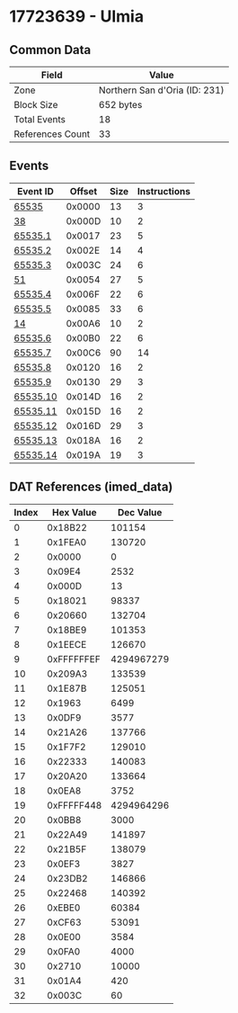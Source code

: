 # 17723639 - Ulmia

## Common Data

| Field            | Value                         |
|------------------|-------------------------------|
| Zone             | Northern San d'Oria (ID: 231) |
| Block Size       | 652 bytes                     |
| Total Events     | 18                            |
| References Count | 33                            |

## Events

| Event ID                  | Offset   |   Size |   Instructions |
|---------------------------|----------|--------|----------------|
| [65535](./65535.md)       | 0x0000   |     13 |              3 |
| [38](./38.md)             | 0x000D   |     10 |              2 |
| [65535.1](./65535.1.md)   | 0x0017   |     23 |              5 |
| [65535.2](./65535.2.md)   | 0x002E   |     14 |              4 |
| [65535.3](./65535.3.md)   | 0x003C   |     24 |              6 |
| [51](./51.md)             | 0x0054   |     27 |              5 |
| [65535.4](./65535.4.md)   | 0x006F   |     22 |              6 |
| [65535.5](./65535.5.md)   | 0x0085   |     33 |              6 |
| [14](./14.md)             | 0x00A6   |     10 |              2 |
| [65535.6](./65535.6.md)   | 0x00B0   |     22 |              6 |
| [65535.7](./65535.7.md)   | 0x00C6   |     90 |             14 |
| [65535.8](./65535.8.md)   | 0x0120   |     16 |              2 |
| [65535.9](./65535.9.md)   | 0x0130   |     29 |              3 |
| [65535.10](./65535.10.md) | 0x014D   |     16 |              2 |
| [65535.11](./65535.11.md) | 0x015D   |     16 |              2 |
| [65535.12](./65535.12.md) | 0x016D   |     29 |              3 |
| [65535.13](./65535.13.md) | 0x018A   |     16 |              2 |
| [65535.14](./65535.14.md) | 0x019A   |     19 |              3 |

## DAT References (imed_data)

|   Index | Hex Value   |   Dec Value |
|---------|-------------|-------------|
|       0 | 0x18B22     |      101154 |
|       1 | 0x1FEA0     |      130720 |
|       2 | 0x0000      |           0 |
|       3 | 0x09E4      |        2532 |
|       4 | 0x000D      |          13 |
|       5 | 0x18021     |       98337 |
|       6 | 0x20660     |      132704 |
|       7 | 0x18BE9     |      101353 |
|       8 | 0x1EECE     |      126670 |
|       9 | 0xFFFFFFEF  |  4294967279 |
|      10 | 0x209A3     |      133539 |
|      11 | 0x1E87B     |      125051 |
|      12 | 0x1963      |        6499 |
|      13 | 0x0DF9      |        3577 |
|      14 | 0x21A26     |      137766 |
|      15 | 0x1F7F2     |      129010 |
|      16 | 0x22333     |      140083 |
|      17 | 0x20A20     |      133664 |
|      18 | 0x0EA8      |        3752 |
|      19 | 0xFFFFF448  |  4294964296 |
|      20 | 0x0BB8      |        3000 |
|      21 | 0x22A49     |      141897 |
|      22 | 0x21B5F     |      138079 |
|      23 | 0x0EF3      |        3827 |
|      24 | 0x23DB2     |      146866 |
|      25 | 0x22468     |      140392 |
|      26 | 0xEBE0      |       60384 |
|      27 | 0xCF63      |       53091 |
|      28 | 0x0E00      |        3584 |
|      29 | 0x0FA0      |        4000 |
|      30 | 0x2710      |       10000 |
|      31 | 0x01A4      |         420 |
|      32 | 0x003C      |          60 |
